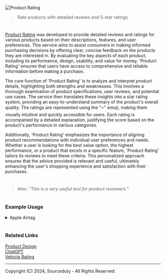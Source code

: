 ![Product Rating](https://github.com/user-attachments/assets/8b7d6ca3-b029-434d-9234-90dfdede1062)

> Rate products with detailed reviews and 5-star ratings.

#

[Product Rating](https://chatgpt.com/g/g-teaPWLoI2-product-rating) was developed to provide detailed reviews and ratings for various products based on their descriptions, features, and user preferences. This service aims to assist consumers in making informed purchasing decisions by offering clear, concise feedback on the products they are interested in. By evaluating the key aspects of each product, including its performance, design, usability, and value for money, 'Product Rating' ensures that users have access to comprehensive and reliable information before making a purchase.

The core function of 'Product Rating' is to analyze and interpret product details, highlighting both strengths and weaknesses. This involves a thorough examination of product specifications, user reviews, and potential use cases. The service then translates these insights into a star rating system, providing an easy-to-understand summary of the product's overall quality. The ratings are represented using the "⭐" emoji, making them visually intuitive and quickly accessible for users. Each rating is accompanied by a detailed explanation, justifying the score based on the product's performance in various categories.

Additionally, 'Product Rating' emphasizes the importance of aligning product recommendations with individual user preferences and needs. Whether a user is looking for the best value option, the highest performance, or a product that excels in a specific feature, 'Product Rating' tailors its reviews to meet these criteria. This personalized approach ensures that the advice provided is relevant and useful, ultimately enhancing the user's shopping experience and satisfaction with their purchases.

#

> Alex: "*This is a very useful tool for product reviewers.*"

#
### Example Usage

<details><summary>Apple Airtag</summary>
<br>
  
![AirTag](https://github.com/user-attachments/assets/53e572cb-3a64-41d9-8932-5ac8ee394c8d)

### Apple AirTag Review

#### Overview
The Apple AirTag is a small, disc-shaped tracking device designed to help you keep track of your personal items such as keys, wallets, bags, and other belongings. It integrates seamlessly with Apple's ecosystem, leveraging the Find My network to provide precise location data.

#### Key Features

1. **Design and Build**: 
   - Compact and lightweight, making it easy to attach to various items.
   - Stainless steel and plastic construction with a polished finish.

2. **Tracking Technology**:
   - Utilizes Ultra-Wideband (UWB) technology for precise location tracking with compatible iPhone models (iPhone 11 and later).
   - Leverages the vast Find My network, using Bluetooth to communicate with nearby Apple devices to update its location.

3. **Battery Life**:
   - Replaceable CR2032 battery, lasting approximately one year.

4. **Privacy and Security**:
   - End-to-end encryption ensures only the owner can see the location of the AirTag.
   - Alerts if an unknown AirTag is found moving with you, preventing unwanted tracking.

5. **Ease of Use**:
   - Simple setup process with iPhone.
   - Siri integration for voice-activated location tracking.

6. **Additional Features**:
   - IP67 water and dust resistance.
   - Built-in speaker for sound alerts.
   - Customizable with free engraving from Apple.

#### Pros

- **Seamless Integration**: Works effortlessly with Apple devices, providing a user-friendly experience.
- **Accurate Location Tracking**: UWB technology offers precise location data, especially in close proximity.
- **Extensive Network**: Utilizes the vast network of Apple devices for enhanced tracking capabilities.
- **Long Battery Life**: One year of battery life with easy replacement.
- **Security Features**: Comprehensive privacy protections and anti-stalking measures.

#### Cons

- **Limited Compatibility**: Best suited for Apple ecosystem users; limited functionality with non-Apple devices.
- **Accessories Required**: Needs additional accessories like key rings or loops for attachment to certain items.
- **Price**: Slightly higher cost compared to some other tracking devices on the market.

#### Rating: ⭐⭐⭐⭐⭐ (4.5/5)

The Apple AirTag is an excellent choice for Apple users looking to keep track of their belongings with precision and ease. Its seamless integration with Apple's ecosystem, robust security features, and accurate tracking make it a standout product in its category. The only minor drawbacks are its limited compatibility with non-Apple devices and the need for additional accessories. Overall, the AirTag delivers on its promises, providing reliable and effective item tracking.

<br>
</details>

#
### Related Links

[Product Design](https://github.com/sourceduty/Product_Design)
<br>
[ChatGPT](https://github.com/sourceduty/ChatGPT)
<br>
[Vehicle Rating](https://github.com/sourceduty/Vehicle_Rating)

***
Copyright (C) 2024, Sourceduty - All Rights Reserved.
